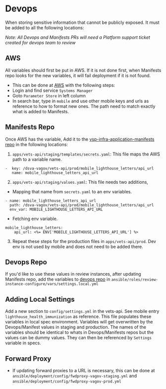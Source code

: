 # Devops
When storing sensitive information that cannot be publicly exposed. It must be added to all the following locations:

_Note: All Devops and Manifests PRs will need a Platform support ticket created for devops team to review_ 

## AWS
All variables should first be put in AWS. If it is not done first, when Manifests repo looks for the new variables, it will fail deployment if it is not found. 
* This can be done at [AWS](https://dsvagovcloud.signin.amazonaws-us-gov.com/console) with the following steps:
* Login and find service `Systems Manager`
* Goto `Parameter Store` in left column
* In search bar, type in `mobile` and use other mobile keys and urls as reference to how to format new ones. The path need to match exactly what is added to Manifests.
  
## Manifests Repo
Once AWS has the variable, Add it to the [vsp-infra-application-manifests repo](https://github.com/department-of-veterans-affairs/vsp-infra-application-manifests) in the following locations:
1. `apps/vets-api/staging/templates/secrets.yaml`: This file maps the AWS path to a variable name.
  ```
  -  key: /dsva-vagov/vets-api/prod/mobile_lighthouse_letters/api_url
     name: mobile_lighthouse_letters_api_url
  ```

2. `apps/vets-api/staging/values.yaml`: This file needs two additions, 
* Mapping that name from `secrets.yaml` to an env variables.
```
- name: mobile_lighthouse_letters_api_url
  path: /dsva-vagov/vets-api/prod/mobile_lighthouse_letters/api_url
  env_var: MOBILE_LIGHTHOUSE_LETTERS_API_URL
```
* Fetching env variable. 
```
mobile_lighthouse_letters:
    api_url: <%= ENV['MOBILE_LIGHTHOUSE_LETTERS_API_URL'] %>
```
3. Repeat these steps for the production files in `apps/vets-api/prod`. Dev env is not used by mobile and does not need to be added there.
## Devops Repo
If you'd like to use these values in review instances, after updating Manifests repo, add the variables to [devops repo](https://github.com/department-of-veterans-affairs/devops) in `ansible/roles/review-instance-configure/vars/settings.local.yml` 

## Adding Local Settings
Add a new section to `config/settings.yml` in the vets-api. See mobile entry `lighthouse_health_immunization` as reference.
This file populates these variables in local spec environment. Variables will get overwritten by the Devops/Manifest values in staging and production.
The names of the variables should be identical to whats in Devops/Manifests repos but the values can be dummy values. They can then be referenced by `Settings` variable in specs.

## Forward Proxy

* If updating forward proxies to a URL is necessary, this can be done at `ansible/deployment/config/fwdproxy-vagov-staging.yml` and 
  `ansible/deployment/config/fwdproxy-vagov-prod.yml`
